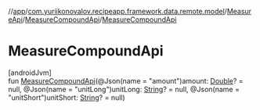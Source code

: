//[app](../../../../index.md)/[com.yuriikonovalov.recipeapp.framework.data.remote.model](../../index.md)/[MeasureApi](../index.md)/[MeasureCompoundApi](index.md)/[MeasureCompoundApi](-measure-compound-api.md)

# MeasureCompoundApi

[androidJvm]\
fun [MeasureCompoundApi](-measure-compound-api.md)(@Json(name = &quot;amount&quot;)amount: [Double](https://kotlinlang.org/api/latest/jvm/stdlib/kotlin/-double/index.html)? = null, @Json(name = &quot;unitLong&quot;)unitLong: [String](https://kotlinlang.org/api/latest/jvm/stdlib/kotlin/-string/index.html)? = null, @Json(name = &quot;unitShort&quot;)unitShort: [String](https://kotlinlang.org/api/latest/jvm/stdlib/kotlin/-string/index.html)? = null)
